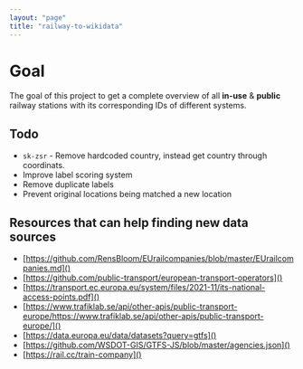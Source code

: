 ```yaml
---
layout: "page"
title: "railway-to-wikidata"
---
```

# Goal

The goal of this project to get a complete overview of all **in-use** & **public** railway stations with its corresponding IDs of different systems.

## Todo

- `sk-zsr` - Remove hardcoded country, instead get country through coordinats.
- Improve label scoring system
- Remove duplicate labels
- Prevent original locations being matched a new location

## Resources that can help finding new data sources

- [https://github.com/RensBloom/EUrailcompanies/blob/master/EUrailcompanies.md]()
- [https://github.com/public-transport/european-transport-operators]()
- [https://transport.ec.europa.eu/system/files/2021-11/its-national-access-points.pdf]()
- [https://www.trafiklab.se/api/other-apis/public-transport-europe/https://www.trafiklab.se/api/other-apis/public-transport-europe/]()
- [https://data.europa.eu/data/datasets?query=gtfs]()
- [https://github.com/WSDOT-GIS/GTFS-JS/blob/master/agencies.json]()
- [https://rail.cc/train-company]()
